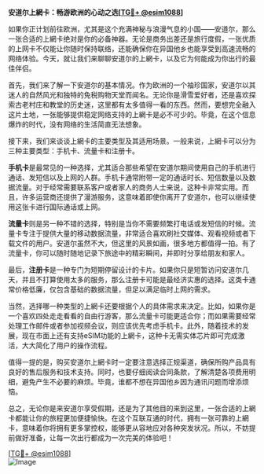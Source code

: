 **安道尔上網卡：畅游欧洲的心动之选[[TG💪+ @esim1088](https://t.me/s/esim1088)]**

如果你正计划前往欧洲，尤其是这个充满神秘与浪漫气息的小国——安道尔，那么一张合适的上網卡绝对是你的必备神器。无论是商务出差还是旅行度假，一张优质的上网卡不仅能让你随时保持联络，还能确保你在异国他乡也能享受到高速流畅的网络体验。今天，就让我们来聊聊安道尔的上網卡，以及它为何能成为你出行的最佳伴侣。

首先，我们来了解一下安道尔的基本情况。作为欧洲的一个袖珍国家，安道尔以其迷人的自然风光和独特的免税购物天堂而闻名。无论你是滑雪爱好者，还是喜欢探索古老村庄和教堂的历史迷，这里都有太多值得一看的东西。然而，要想完全融入这片土地，一张能够提供稳定网络支持的上網卡是必不可少的。毕竟，在这个信息爆炸的时代，没有网络的生活简直无法想象。

接下来，我们来谈谈上網卡的主要类型及其适用场景。一般来说，上網卡可以分为三种主要类型：手机卡、流量卡和注册卡。

**手机卡**是最常见的一种选择，尤其适合那些希望在安道尔期间使用自己的手机进行通话、发短信以及上网的人群。手机卡通常附带一定的通话时长、短信数量以及数据流量。对于经常需要联系客户或者家人的商务人士来说，这种卡非常实用。而且，许多运营商还提供了漫游服务，这意味着即使你离开了安道尔，也可以继续使用这张卡进行国际通话或上网。

**流量卡**则是另一种不错的选择，特别是当你不需要频繁打电话或发短信的时候。流量卡专注于提供大量的移动数据流量，非常适合喜欢刷社交媒体、观看视频或者下载文件的用户。安道尔虽然不大，但这里的风景如画，很多地方都值得一拍。有了流量卡，你可以随时随地记录下旅途中的精彩瞬间，并即时分享给朋友和家人。

最后，**注册卡**是一种专门为短期停留设计的卡片。如果你只是短暂访问安道尔几天，并且不打算使用太多的服务，那么注册卡可能是最经济实惠的选择。这类卡通常价格低廉，仅包含基础的数据流量，但足以满足临时上网的需求。

当然，选择哪一种类型的上網卡还要根据个人的具体需求来决定。比如，如果你是一个喜欢四处走走看看的自由行游客，那么流量卡可能更适合你；而如果需要经常处理工作邮件或者参加视频会议，则应该优先考虑手机卡。此外，随着技术的发展，现在市面上还有支持eSIM功能的上網卡，这种卡无需实体芯片即可完成激活，大大简化了用户的操作流程。

值得一提的是，购买安道尔上網卡时一定要注意选择正规渠道，确保所购产品具有良好的售后服务和技术支持。同时，也要仔细阅读合同条款，了解清楚各项费用明细，避免产生不必要的麻烦。毕竟，谁都不想在异国他乡因为通讯问题而增添烦恼。

总之，无论你是来安道尔享受假期，还是为了其他目的来到这里，一张合适的上網卡都能让你的旅程更加便捷愉快。在这个互联互通的时代，拥有一张可靠的上網卡，意味着你将拥有更多掌控权，能够更从容地应对各种突发状况。所以，不妨提前做好准备，让每一次出行都成为一次完美的体验吧！

[[TG💪+ @esim1088](https://t.me/s/esim1088)]  
![Image](https://i.postimg.cc/4NQfJmqS/Snipaste-2025-05-13-00-14-12.png)